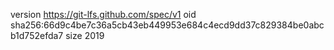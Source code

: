 version https://git-lfs.github.com/spec/v1
oid sha256:66d9c4be7c36a5cb43eb449953e684c4ecd9dd37c829384be0abcb1d752efda7
size 2019
